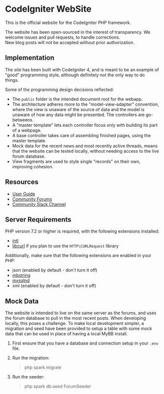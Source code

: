 # CodeIgniter WebSite 

This is the official website for the CodeIgniter PHP framework. 

The website has been open-sourced in the interest of transparency.
We welcome issues and pull requests, to handle corrections.  
New blog posts will not be accepted without prior authorization.

## Implementation

The site has been built with CodeIgniter 4, and is meant to be an example
of "good" programming style, although definitely not
the only way to do things. 

Some of the programming design decisions reflected:

-   The `public` folder is the intended document root for the webapp.
-   The architecture adheres more to the "model-view-adapter" convention,
    where the view is unaware of the source of data and the model is unaware of
    how any data might be presented. The controllers are go-betweens.
-   A "master template" lets each controller focus 
    only with building its part of a webpage.
-   A base controller takes care of assembling finished pages, using the 
    master template.
-   Mock data for the recent news and most recently active threads, means
    that the website can be tested locally, without needing access to 
    the live forum database.
-   View fragments are used to style single "records" on their own,
    improving cohesion.

## Resources

-  [User Guide](https://codeigniter.com/user_guide/index.html)
-  [Community Forums](https://forum.codeigniter.com/)
-  [Community Slack Channel](https://codeigniterchat.slack.com)

## Server Requirements

PHP version 7.2 or higher is required, with the following extensions installed: 

- [intl](http://php.net/manual/en/intl.requirements.php)
- [libcurl](http://php.net/manual/en/curl.requirements.php) if you plan to use the `HTTP\CURLRequest` library

Additionally, make sure that the following extensions are enabled in your PHP:

- json (enabled by default - don't turn it off)
- [mbstring](http://php.net/manual/en/mbstring.installation.php)
- [mysqlnd](http://php.net/manual/en/mysqlnd.install.php)
- xml (enabled by default - don't turn it off)

## Mock Data

The website is intended to live on the same server as the forums, and uses the forum
database to pull in the most recent posts. When developing locally, this poses a challenge.
To make local development simpler, a migration and seed have been provided to setup a 
table with some mock data that can be used in place of having a local MyBB install.

1. First ensure that you have a database and connection setup in your `.env` file.
2. Run the migration: 

    > php spark migrate

3. Run the seeder:

    > php spark db:seed ForumSeeder
